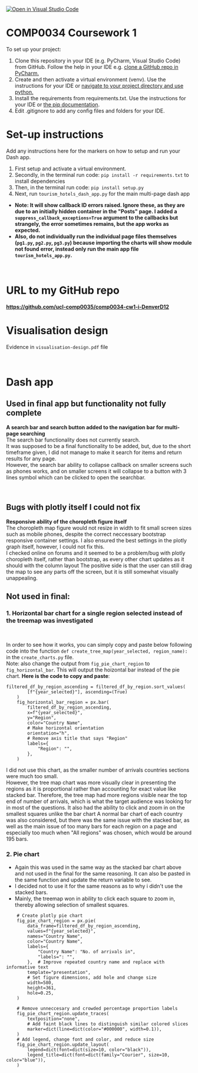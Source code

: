 [![Open in Visual Studio Code](https://classroom.github.com/assets/open-in-vscode-c66648af7eb3fe8bc4f294546bfd86ef473780cde1dea487d3c4ff354943c9ae.svg)](https://classroom.github.com/online_ide?assignment_repo_id=9733923&assignment_repo_type=AssignmentRepo)
# COMP0034 Coursework 1

To set up your project:

1. Clone this repository in your IDE (e.g. PyCharm, Visual Studio Code) from GitHub. Follow the help in your IDE
   e.g. [clone a GitHub repo in PyCharm.](https://www.jetbrains.com/help/pycharm/manage-projects-hosted-on-github.html#clone-from-GitHub)
2. Create and then activate a virtual environment (venv). Use the instructions for your IDE
   or [navigate to your project directory and use python.](https://packaging.python.org/guides/installing-using-pip-and-virtual-environments/)
3. Install the requirements from requirements.txt. Use the instructions for your IDE
   or [the pip documentation](https://pip.pypa.io/en/latest/user_guide/#requirements-files).
4. Edit .gitignore to add any config files and folders for your IDE. 


# Set-up instructions

Add any instructions here for the markers on how to setup and run your Dash app.  

1. First setup and activate a virtual environment.
2. Secondly, in the terminal run code: `pip install -r requirements.txt` to install dependencies
3. Then, in the terminal run code: `pip install setup.py`
4. Next, run `tourism_hotels_dash_app.py` for the main multi-page dash app

- **Note: It will show callback ID errors raised. Ignore these, as they are due to an initially hidden container in the "Posts" page. I added a `suppress_callback_exceptions=True` argument to the callbacks but strangely, the error sometimes remains, but the app works as expected.**
- **Also, do not individually run the individual page files themselves (`pg1.py`, `pg2.py`, `pg3.py`) because importing the charts will show module not found error, instead only run the main app file `tourism_hotels_app.py`.**

<br/>

# **URL to my GitHub repo**
**https://github.com/ucl-comp0035/comp0034-cw1-i-DenverD12**

# Visualisation design
Evidence in `visualisation-design.pdf` file  

<br/>

# Dash app

## **Used in final app but functionality not fully complete**   
**A search bar and search button added to the navigation bar for multi-page searching**
<br/>
The search bar functionality does not currently search.   
It was supposed to be a final functionality to be added, but, due to the short timeframe given, I did not manage to make it search for items and return results for any page.  
However, the search bar ability to collapse callback on smaller screens such as phones works, and on smaller screens it will collapse to a button with 3 lines symbol which can be clicked to open the searchbar. 


<br/>

## **Bugs with plotly itself I could not fix**  
**Responsive ability of the choropleth figure itself**  
The choropleth map figure would not resize in width to fit small screen sizes such as mobile phones, despite the correct neccessary bootstrap responsive container settings. I also ensured the best settings in the plotly graph itself, however, I could not fix this.  
I checked online on forums and it seemed to be a problem/bug with plotly choropleth itself, rather than bootstrap, as every other chart updates as it should with the column layout 
The positive side is that the user can still drag the map to see any parts off the screen, but it is still somewhat visually unappealing.


## **Not used in final**:  
### **1. Horizontal bar chart for a single region selected instead of the treemap was investigated**  
<br/>

In order to see how it works, you can simply copy and paste below following code into the function `def create_tree_map(year_selected, region_name):` in the `create_charts.py` file.  
Note: also change the output from `fig_pie_chart_region` to `fig_horizontal_bar`. This will output the hoizontal bar instead of the pie chart.
**Here is the code to copy and paste**:
```
filtered_df_by_region_ascending = filtered_df_by_region.sort_values(
        [f"{year_selected}"], ascending=(True)
    )
    fig_horizontal_bar_region = px.bar(
        filtered_df_by_region_ascending,
        x=f"{year_selected}",
        y="Region",
        color="Country Name",
        # Make horizontal orientation
        orientation="h",
        # Remove axis title that says "Region"
        labels={
            "Region": "",
        },
    )
```
I did not use this chart, as the smaller number of arrivals countries sections were much too small.   
 However, the tree map chart was more visually clear in presenting the regions as it is proportional rather than accounting for exact value like stacked bar. Therefore, the tree map had more regions visible near the top end of number of arrivals, which is what the target audience was looking for in most of the questions. It also had the ability to click and zoom in on the smallest squares unlike the bar chart
A normal bar chart of each country was also considered, but there was the same issue with the stacked bar, as well as the main issue of too many bars for each region on a page and especially too much when "All regions" was chosen, which would be around 195 bars.
<br/>

### **2. Pie chart**  
- Again this was used in the same way as the stacked bar chart above and not used in the final for the same reasoning. It can also be pasted in the same function and update the return variable to see.  
- I decided not to use it for the same reasons as to why i didn't use the stacked bars.
- Mainly, the treemap won in ability to click each square to zoom in, thereby allowing selection of smallest squares.

```
    # Create plotly pie chart
    fig_pie_chart_region = px.pie(
        data_frame=filtered_df_by_region_ascending,
        values=f"{year_selected}",
        names="Country Name",
        color="Country Name",
        labels={
            "Country Name": "No. of arrivals in",
            "labels=": "",
        },  # Improve repeated country name and replace with informative text
        template="presentation",
        # Set figure dimensions, add hole and change size
        width=580,
        height=361,
        hole=0.25,
    )

    # Remove unneccesary and crowded percentage proportion labels
    fig_pie_chart_region.update_traces(
        textposition="none",
        # Add faint black lines to distinguish similar colored slices
        marker=dict(line=dict(color="#000000", width=0.1)),
    )
    # Add legend, change font and color, and reduce size
    fig_pie_chart_region.update_layout(
        legend=dict(font=dict(size=10, color="black")),
        legend_title=dict(font=dict(family="Courier", size=10, color="blue")),
    )
```

